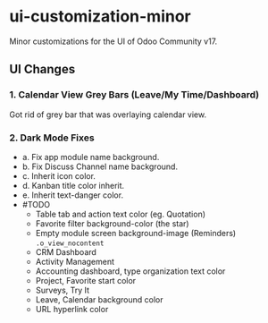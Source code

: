 # ui-customization-minor
Minor customizations for the UI of Odoo Community v17.

## UI Changes

### 1. Calendar View Grey Bars (Leave/My Time/Dashboard)

Got rid of grey bar that was overlaying calendar view.

### 2. Dark Mode Fixes

- a. Fix app module name background.
- b. Fix Discuss Channel name background.
- c. Inherit icon color.
- d. Kanban title color inherit.
- e. Inherit text-danger color.
- #TODO
    - Table tab and action text color (eg. Quotation)
    - Favorite filter background-color (the star)
    - Empty module screen background-image (Reminders) `.o_view_nocontent`
    - CRM Dashboard
    - Activity Management
    - Accounting dashboard, type organization text color
    - Project, Favorite start color
    - Surveys, Try It
    - Leave, Calendar background color
    - URL hyperlink color

